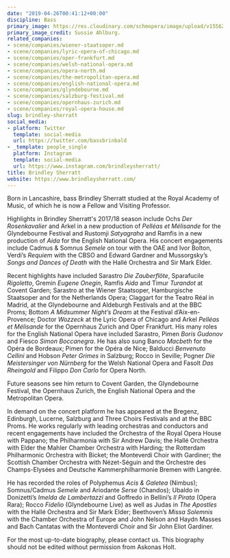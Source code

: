 ```yaml
---
date: "2019-04-26T00:41:12+00:00"
discipline: Bass
primary_image: https://res.cloudinary.com/schmopera/image/upload/v1556239015/media/2019/04/BrindleySherratt-pc-SussieAhlburg.jpg
primary_image_credit: Sussie Ahlburg.
related_companies:
- scene/companies/wiener-staatsoper.md
- scene/companies/lyric-opera-of-chicago.md
- scene/companies/oper-frankfurt.md
- scene/companies/welsh-national-opera.md
- scene/companies/opera-north.md
- scene/companies/the-metropolitan-opera.md
- scene/companies/english-national-opera.md
- scene/companies/glyndebourne.md
- scene/companies/salzburg-festival.md
- scene/companies/opernhaus-zurich.md
- scene/companies/royal-opera-house.md
slug: brindley-sherratt
social_media:
- platform: Twitter
  template: social-media
  url: https://twitter.com/bassbrinbald
- _template: people_single
  platform: Instagram
  template: social-media
  url: https://www.instagram.com/brindleysherratt/
title: Brindley Sherratt
website: https://www.brindleysherratt.com/
---
```

Born in Lancashire, bass Brindley Sherratt studied at the Royal Academy of Music, of which he is now a Fellow and Visiting Professor.

Highlights in Brindley Sherratt's 2017/18 season include Ochs _Der Rosenkavalier_ and Arkel in a new production of _Pelléas et Mélisande_ for the Glyndebourne Festival and Rustomji _Satyagraha_ and Ramfis in a new production of _Aida_ for the English National Opera.  His concert engagements include Cadmus & Somnus _Semele_ on tour with the OAE and Ivor Bolton, Verdi’s _Requiem_ with the CBSO and Edward Gardner and Mussorgsky’s _Songs and Dances of Death_ with the Hallé Orchestra and Sir Mark Elder.

Recent highlights have included Sarastro _Die Zauberflöte_, Sparafucile _Rigoletto_, Gremin _Eugene Onegin_, Ramfis _Aida_ and Timur _Turandot_ at Covent Garden; Sarastro at the Wiener Staatsoper, Hamburgische Staatsoper and for the Netherlands Opera; Claggart for the Teatro Réal in Madrid, at the Glyndebourne and Aldeburgh Festivals and at the BBC Proms; Bottom _A Midsummer Night’s Dream_ at the Festival d’Aix-en-Provence; Doctor _Wozzeck_ at the Lyric Opera of Chicago and Arkel _Pelléas et Mélisande_ for the Opernhaus Zurich and Oper Frankfurt.  His many roles for the English National Opera have included Sarastro, Pimen _Boris Gudonov_ and Fiesco _Simon Boccanegra_. He has also sung Banco _Macbeth_ for the Opéra de Bordeaux; Pimen for the Opéra de Nice; Balducci _Benvenuto Cellini_ and Hobson _Peter Grimes_ in Salzburg; Rocco in Seville; Pogner _Die Meistersinger von Nürnberg_ for the Welsh National Opera and Fasolt _Das Rheingold_ and Filippo _Don Carlo_ for Opera North.

Future seasons see him return to Covent Garden, the Glyndebourne Festival, the Opernhaus Zurich, the English National Opera and the Metropolitan Opera.

In demand on the concert platform he has appeared at the Bregenz, Edinburgh, Lucerne, Salzburg and Three Choirs Festivals and at the BBC Proms. He works regularly with leading orchestras and conductors and recent engagements have included the Orchestra of the Royal Opera House with Pappano; the Philharmonia with Sir Andrew Davis; the Hallé Orchestra with Elder the Mahler Chamber Orchestra with Harding; the Rotterdam Philharmonic Orchestra with Bicket; the Monteverdi Choir with Gardiner; the Scottish Chamber Orchestra with Nézet-Séguin and the Orchestre des Champs-Elysées and Deutsche Kammerphilharmonie Bremen with Langrée.

He has recorded the roles of Polyphemus _Acis & Galetea_ (Nimbus); Somnus/Cadmus _Semele_ and Ariodante _Serse_ (Chandos); Ubaldo in Donizetti’s _Imelda de Lambertazzi_ and Goffredo in Bellini’s _Il Pirata_ (Opera Rara); Rocco _Fidelio_ (Glyndebourne Live) as well as Judas in _The Apostles_ with the Hallé Orchestra and Sir Mark Elder; Beethoven’s _Missa Solemnis_ with the Chamber Orchestra of Europe and John Nelson and Haydn Masses and Bach Cantatas with the Monteverdi Choir and Sir John Eliot Gardiner.

For the most up-to-date biography, please contact us. This biography should not be edited without permission from Askonas Holt.